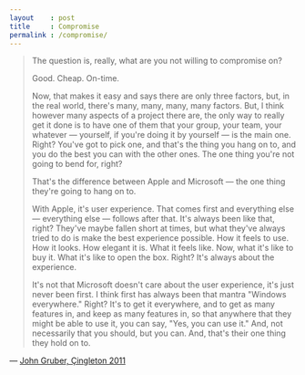 ```yaml
---
layout    : post
title     : Compromise
permalink : /compromise/
---
```


> The question is, really, what are you not willing to compromise on?
> 
> Good. Cheap. On-time.
> 
> Now, that makes it easy and says there are only three factors,
> but, in the real world, there's many, many, many, many factors. But, I think
> however many aspects of a project there are, the only way to really get it
> done is to have one of them that your group, your team, your whatever &mdash;
> yourself, if you're doing it by yourself &mdash; is the main one. Right?
> You've got to pick one, and that's the thing you hang on to, and you do the
> best you can with the other ones. The one thing you're not going to bend for,
> right?
> 
> That's the difference between Apple and Microsoft &mdash; the one thing
> they're going to hang on to.
> 
> With Apple, it's user experience. That comes first and everything else &mdash;
> everything else &mdash; follows after that. It's always been like that, right?
> They've maybe fallen short at times, but what they've always tried to do is
> make the best experience possible. How it feels to use. How it looks. How
> elegant it is. What it feels like. Now, what it's like to buy it. What it's
> like to open the box. Right? It's always about the experience.
> 
> It's not that Microsoft doesn't care about the user experience, it's just
> never been first. I think first has always been that mantra "Windows
> everywhere." Right? It's to get it everywhere, and to get as many features in,
> and keep as many features in, so that anywhere that they might be able to use
> it, you can say, "Yes, you can use it." And, not necessarily that you should,
> but you can. And, that's their one thing they hold on to.

&mdash; [John Gruber, Çingleton 2011](http://vimeo.com/31926572)
